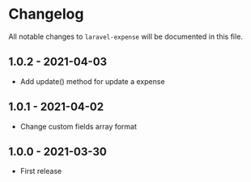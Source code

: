 # Changelog

All notable changes to `laravel-expense` will be documented in this file.

##  1.0.2 - 2021-04-03
- Add update() method for update a expense

##  1.0.1 - 2021-04-02
- Change custom fields array format 

##  1.0.0 - 2021-03-30
- First release
